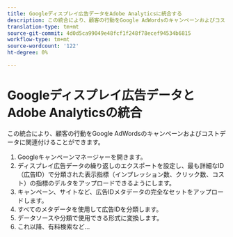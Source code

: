 ```yaml
---
title: Googleディスプレイ広告データをAdobe Analyticsに統合する
description: この統合により、顧客の行動をGoogle AdWordsのキャンペーンおよびコストデータに関連付けることができます。
translation-type: tm+mt
source-git-commit: 4d0d5ca99049e48fcf1f248f78ecef94534b6815
workflow-type: tm+mt
source-wordcount: '122'
ht-degree: 0%

---
```



# Googleディスプレイ広告データとAdobe Analyticsの統合

この統合により、顧客の行動をGoogle AdWordsのキャンペーンおよびコストデータに関連付けることができます。


1. Googleキャンペーンマネージャーを開きます。
1. ディスプレイ広告データの繰り返しのエクスポートを設定し、最も詳細なID（広告ID）で分類された表示指標（インプレッション数、クリック数、コスト）の指標のデルタをアップロードできるようにします。
1. キャンペーン、サイトなど、広告IDメタデータの完全なセットをアップロードします。
1. すべてのメタデータを使用して広告IDを分類します。
1. データソースや分類で使用できる形式に変換します。
1. これ以降、有料検索など…
